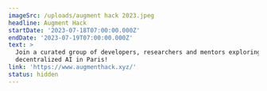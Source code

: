 ```yaml
---
imageSrc: /uploads/augment hack 2023.jpeg
headline: Augment Hack
startDate: '2023-07-18T07:00:00.000Z'
endDate: '2023-07-19T07:00:00.000Z'
text: >
  Join a curated group of developers, researchers and mentors exploring
  decentralized AI in Paris!
link: 'https://www.augmenthack.xyz/'
status: hidden
---
```





